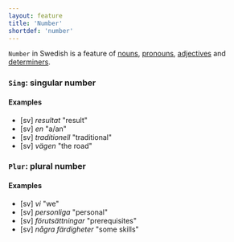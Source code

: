 ```yaml
---
layout: feature
title: 'Number'
shortdef: 'number'
---
```


`Number` in Swedish is a feature of [nouns](sv-pos/NOUN), [pronouns](sv-pos/PRON), [adjectives](sv-pos/ADJ) and [determiners](sv-pos/DET).

### `Sing`: singular number

#### Examples

* [sv] _resultat_ "result"
* [sv] _en_ "a/an"
* [sv] _traditionell_ "traditional"
* [sv] _vägen_ "the road"

### `Plur`: plural number

#### Examples

* [sv] _vi_ "we"
* [sv] _personliga_ "personal"
* [sv] _förutsättningar_ "prerequisites"
* [sv] _några färdigheter_ "some skills"

<!-- Interlanguage links updated Út zář 29 20:31:36 CEST 2020 -->
